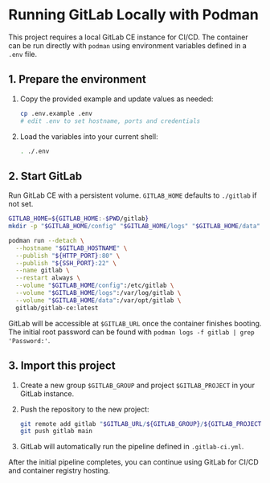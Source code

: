 # Running GitLab Locally with Podman

This project requires a local GitLab CE instance for CI/CD. The container can be run directly with `podman` using environment variables defined in a `.env` file.

## 1. Prepare the environment

1. Copy the provided example and update values as needed:

   ```bash
   cp .env.example .env
   # edit .env to set hostname, ports and credentials
   ```

2. Load the variables into your current shell:

   ```bash
   . ./.env
   ```

## 2. Start GitLab

Run GitLab CE with a persistent volume. `GITLAB_HOME` defaults to `./gitlab` if not set.

```bash
GITLAB_HOME=${GITLAB_HOME:-$PWD/gitlab}
mkdir -p "$GITLAB_HOME/config" "$GITLAB_HOME/logs" "$GITLAB_HOME/data"

podman run --detach \
  --hostname "$GITLAB_HOSTNAME" \
  --publish "${HTTP_PORT}:80" \
  --publish "${SSH_PORT}:22" \
  --name gitlab \
  --restart always \
  --volume "$GITLAB_HOME/config":/etc/gitlab \
  --volume "$GITLAB_HOME/logs":/var/log/gitlab \
  --volume "$GITLAB_HOME/data":/var/opt/gitlab \
  gitlab/gitlab-ce:latest
```

GitLab will be accessible at `$GITLAB_URL` once the container finishes booting. The initial root password can be found with `podman logs -f gitlab | grep 'Password:'`.

## 3. Import this project

1. Create a new group `$GITLAB_GROUP` and project `$GITLAB_PROJECT` in your GitLab instance.
2. Push the repository to the new project:

   ```bash
   git remote add gitlab "$GITLAB_URL/${GITLAB_GROUP}/${GITLAB_PROJECT}.git"
   git push gitlab main
   ```

3. GitLab will automatically run the pipeline defined in `.gitlab-ci.yml`.

After the initial pipeline completes, you can continue using GitLab for CI/CD and container registry hosting.
